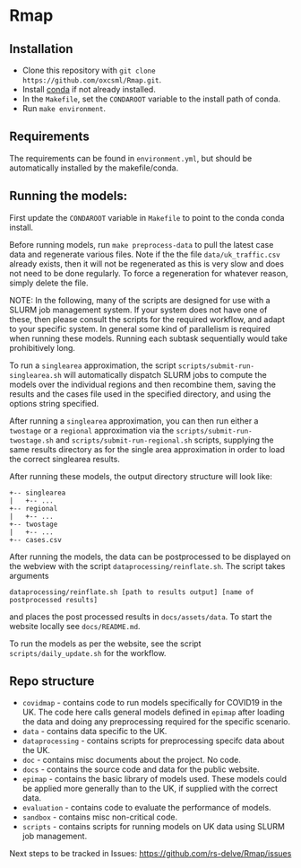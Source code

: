 # Rmap

## Installation

* Clone this repository with `git clone https://github.com/oxcsml/Rmap.git`.
* Install [conda](https://docs.conda.io/en/latest/) if not already installed.
* In the `Makefile`, set the `CONDAROOT` variable to the install path of conda. 
* Run `make environment`.

## Requirements

The requirements can be found in `environment.yml`, but should be automatically installed by the makefile/conda.

## Running the models:

First update the `CONDAROOT` variable in `Makefile` to point to the conda conda install.

Before running models, run `make preprocess-data` to pull the latest case data and regenerate various files. Note if the the file `data/uk_traffic.csv` already exists, then it will not be regenerated as this is very slow and does not need to be done regularly. To force a regeneration for whatever reason, simply delete the file.

NOTE: In the following, many of the scripts are designed for use with a SLURM job management system. If your system does not have one of these, then please consult the scripts for the required workflow, and adapt to your specific system. In general some kind of parallelism is required when running these models. Running each subtask sequentially would take prohibitively long.

To run a `singlearea` approximation, the script `scripts/submit-run-singlearea.sh` will automatically dispatch SLURM jobs to compute the models over the individual regions and then recombine them, saving the results and the cases file used in the specified directory, and using the options string specified.

After running a `singlearea` approximation, you can then run either a `twostage` or a `regional` approximation via the `scripts/submit-run-twostage.sh` and `scripts/submit-run-regional.sh` scripts, supplying the same results directory as for the single area approximation in order to load the correct singlearea results.

After running these models, the output directory structure will look like:
```
+-- singlearea
|   +-- ...
+-- regional
|   +-- ...
+-- twostage
|   +-- ...
+-- cases.csv
```

After running the models, the data can be postprocessed to be displayed on the webview with the script `dataprocessing/reinflate.sh`. The script takes arguments
```
dataprocessing/reinflate.sh [path to results output] [name of postprocessed results]
```
and places the post processed results in `docs/assets/data`. To start the website locally see `docs/README.md`.

To run the models as per the website, see the script `scripts/daily_update.sh` for the workflow.

## Repo structure

* `covidmap` - contains code to run models specifically for COVID19 in the UK. The code here calls general models defined in `epimap` after loading the data and doing any preprocessing required for the specific scenario.
* `data` - contains data specific to the UK.
* `dataprocessing` - contains scripts for preprocessing specifc data about the UK.
* `doc` - contains misc documents about the project. No code.
* `docs` - contains the source code and data for the public website.
* `epimap` - contains the basic library of models used. These models could be applied more generally than to the UK, if supplied with the correct data.
* `evaluation` - contains code to evaluate the performance of models.
* `sandbox` - contains misc non-critical code.
* `scripts` - contains scripts for running models on UK data using SLURM job management.


Next steps to be tracked in Issues: https://github.com/rs-delve/Rmap/issues

